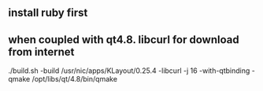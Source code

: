 ## install ruby first
## when coupled with qt4.8. libcurl for download from internet
./build.sh -build /usr/nic/apps/KLayout/0.25.4  -libcurl -j 16 -with-qtbinding -qmake /opt/libs/qt/4.8/bin/qmake
